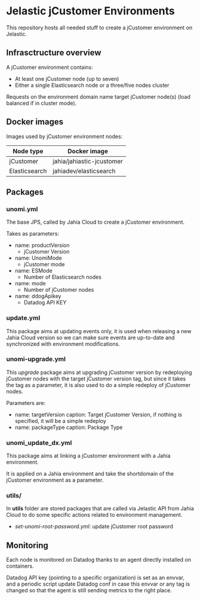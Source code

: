 # Jelastic jCustomer Environments

This repository hosts all needed stuff to create a jCustomer environment on Jelastic.

## Infrasctructure overview

A jCustomer environment contains:
- At least one jCustomer node (up to seven)
- Either a single Elasticsearch node or a three/five nodes cluster

Requests on the environment domain name target jCustomer node(s) (load balanced if in cluster mode).

## Docker images

Images used by jCustomer environment nodes:

| Node type     | Docker image              |
| ------------- | ------------------------- |
| jCustomer     | jahia/jahiastic-jcustomer |
| Elasticsearch | jahiadev/elasticsearch    |

## Packages

### unomi.yml

The base JPS, called by Jahia Cloud to create a jCustomer environment.

Takes as parameters:

- name: productVersion
  - jCustomer Version
- name: UnomiMode
  - jCustomer mode
- name: ESMode
  - Number of Elasticsearch nodes
- name: mode
  - Number of jCustomer nodes
- name: ddogApikey
  - Datadog API KEY

### update.yml

This package aims at updating events only, it is used when releasing a new Jahia Cloud version so we can make sure events are up-to-date and synchronized with environment modifications.

### unomi-upgrade.yml

This *upgrade* package aims at upgrading jCustomer version by redeploying jCustomer nodes with the target jCustomer version tag, but since it takes the tag as a parameter, it is also used to do a simple redeploy of jCustomer nodes.

Parameters are:
- name: targetVersion
  caption: Target jCustomer Version, if nothing is specified, it will be a simple redeploy
- name: packageType
  caption: Package Type

### unomi_update_dx.yml

This package aims at linking a jCustomer environment with a Jahia environment.

It is applied on a Jahia environment and take the shortdomain of the jCustomer environment as a parameter.

### utils/

In **utils** folder are stored packages that are called via Jelastic API from Jahia Cloud to do some specific actions related to environment management.

- *set-unomi-root-password.yml*: update jCustomer root password

## Monitoring

Each node is monitored on Datadog thanks to an agent directly installed on containers.

Datadog API key (pointing to a specific organization) is set as an envvar, and a periodic script update Datadog conf in case this envvar or any tag is changed so that the agent is still sending metrics to the right place.
